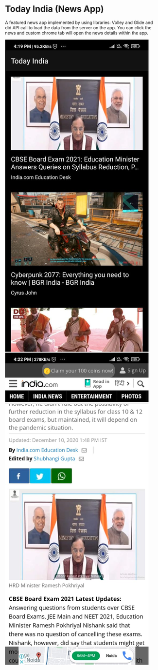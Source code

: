 # Today India (News App)
A featured news app implemented by using libraries: Volley and Glide and did API call to load the data from the server on the app.
You can click the news and custom chrome tab will open the news details within the app. 

![](https://github.com/kartik0406/Today-India-News-App-/blob/main/img1.jpeg)
![](https://github.com/kartik0406/Today-India-News-App-/blob/main/img2.jpeg)
